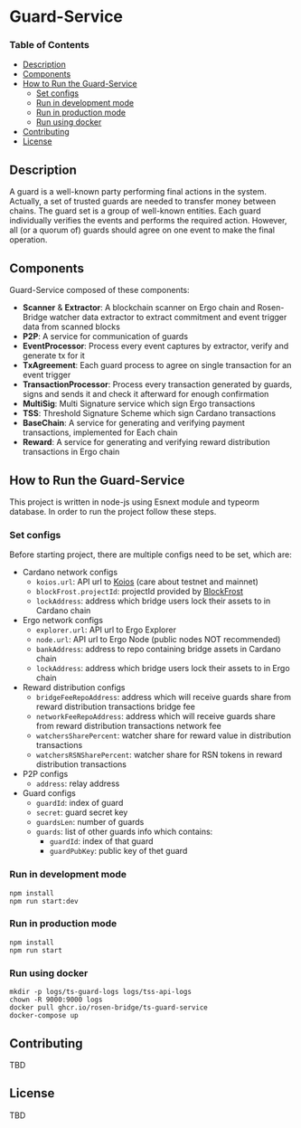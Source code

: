 # Guard-Service

### Table of Contents

- [Description](#description)
- [Components](#components)
- [How to Run the Guard-Service](#how-to-run-the-guard-service)
  - [Set configs](#set-configs)
  - [Run in development mode](#run-in-development-mode)
  - [Run in production mode](#run-in-production-mode)
  - [Run using docker](#run-using-docker)
- [Contributing](#contributing)
- [License](#license)
  <a name="headers"/>

## Description

A guard is a well-known party performing final actions in the system. Actually, a set of trusted guards are needed to transfer money between chains. The guard set is a group of well-known entities. Each guard individually verifies the events and performs the required action. However, all (or a quorum of) guards should agree on one event to make the final operation.

## Components

Guard-Service composed of these components:

- **Scanner** & **Extractor**: A blockchain scanner on Ergo chain and Rosen-Bridge watcher data extractor to extract commitment and event trigger data from scanned blocks
- **P2P**: A service for communication of guards
- **EventProcessor**: Process every event captures by extractor, verify and generate tx for it
- **TxAgreement**: Each guard process to agree on single transaction for an event trigger
- **TransactionProcessor**: Process every transaction generated by guards, signs and sends it and check it afterward for enough confirmation
- **MultiSig**: Multi Signature service which sign Ergo transactions
- **TSS**: Threshold Signature Scheme which sign Cardano transactions
- **BaseChain**: A service for generating and verifying payment transactions, implemented for Each chain
- **Reward**: A service for generating and verifying reward distribution transactions in Ergo chain

## How to Run the Guard-Service

This project is written in node-js using Esnext module and typeorm database. In order to run the project follow these steps.

### Set configs

Before starting project, there are multiple configs need to be set, which are:

- Cardano network configs
  - `koios.url`: API url to [Koios](https://api.koios.rest/) (care about testnet and mainnet)
  - `blockFrost.projectId`: projectId provided by [BlockFrost](https://blockfrost.io/)
  - `lockAddress`: address which bridge users lock their assets to in Cardano chain
- Ergo network configs
  - `explorer.url`: API url to Ergo Explorer
  - `node.url`: API url to Ergo Node (public nodes NOT recommended)
  - `bankAddress`: address to repo containing bridge assets in Cardano chain
  - `lockAddress`: address which bridge users lock their assets to in Ergo chain
- Reward distribution configs
  - `bridgeFeeRepoAddress`: address which will receive guards share from reward distribution transactions bridge fee
  - `networkFeeRepoAddress`: address which will receive guards share from reward distribution transactions network fee
  - `watchersSharePercent`: watcher share for reward value in distribution transactions
  - `watchersRSNSharePercent`: watcher share for RSN tokens in reward distribution transactions
- P2P configs
  - `address`: relay address
- Guard configs
  - `guardId`: index of guard
  - `secret`: guard secret key
  - `guardsLen`: number of guards
  - `guards`: list of other guards info which contains:
    - `guardId`: index of that guard
    - `guardPubKey`: public key of thet guard

### Run in development mode

```shell
npm install
npm run start:dev
```

### Run in production mode

```shell
npm install
npm run start
```

### Run using docker

```shell
mkdir -p logs/ts-guard-logs logs/tss-api-logs
chown -R 9000:9000 logs
docker pull ghcr.io/rosen-bridge/ts-guard-service
docker-compose up
```

## Contributing

TBD

## License

TBD
